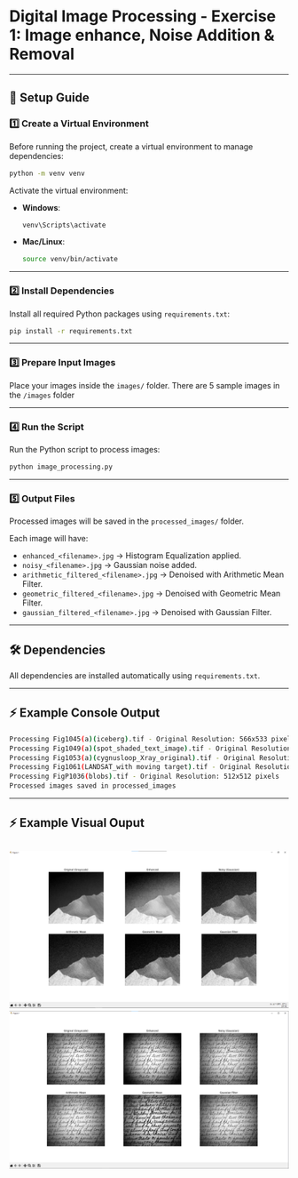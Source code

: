 # Digital Image Processing - Exercise 1: Image enhance, Noise Addition & Removal


---

## 📌 Setup Guide

### 1️⃣ **Create a Virtual Environment**
Before running the project, create a virtual environment to manage dependencies:
```bash
python -m venv venv
```

Activate the virtual environment:
- **Windows**:
  ```bash
  venv\Scripts\activate
  ```
- **Mac/Linux**:
  ```bash
  source venv/bin/activate
  ```

---

### 2️⃣ **Install Dependencies**
Install all required Python packages using `requirements.txt`:
```bash
pip install -r requirements.txt
```

---

### 3️⃣ **Prepare Input Images**
Place your images inside the `images/` folder. There are 5 sample images in the `/images` folder

---

### 4️⃣ **Run the Script**
Run the Python script to process images:
```bash
python image_processing.py
```

---

### 5️⃣ **Output Files**
Processed images will be saved in the `processed_images/` folder.

Each image will have:
- `enhanced_<filename>.jpg` → Histogram Equalization applied.
- `noisy_<filename>.jpg` → Gaussian noise added.
- `arithmetic_filtered_<filename>.jpg` → Denoised with Arithmetic Mean Filter.
- `geometric_filtered_<filename>.jpg` → Denoised with Geometric Mean Filter.
- `gaussian_filtered_<filename>.jpg` → Denoised with Gaussian Filter.

---

## 🛠 Dependencies
All dependencies are installed automatically using `requirements.txt`.

---

## ⚡ Example Console Output
```bash
Processing Fig1045(a)(iceberg).tif - Original Resolution: 566x533 pixels
Processing Fig1049(a)(spot_shaded_text_image).tif - Original Resolution: 772x686 pixels
Processing Fig1053(a)(cygnusloop_Xray_original).tif - Original Resolution: 566x566 pixels
Processing Fig1061(LANDSAT_with moving target).tif - Original Resolution: 518x512 pixels
Processing FigP1036(blobs).tif - Original Resolution: 512x512 pixels
Processed images saved in processed_images
```

---

## ⚡ Example Visual Ouput
![Example output](./resultREADME/result1.png)
![Example output](./resultREADME/result2.png)
---
